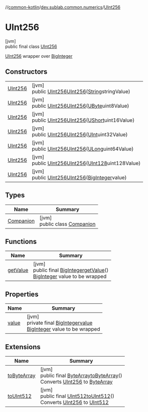 //[common-kotlin](../../../index.md)/[dev.sublab.common.numerics](../index.md)/[UInt256](index.md)

# UInt256

[jvm]\
public final class [UInt256](index.md)

[UInt256](index.md) wrapper over [BigInteger](https://docs.oracle.com/javase/8/docs/api/java/math/BigInteger.html)

## Constructors

| | |
|---|---|
| [UInt256](-u-int256.md) | [jvm]<br>public [UInt256](index.md)[UInt256](-u-int256.md)([String](https://docs.oracle.com/javase/8/docs/api/java/lang/String.html)stringValue) |
| [UInt256](-u-int256.md) | [jvm]<br>public [UInt256](index.md)[UInt256](-u-int256.md)([UByte](https://kotlinlang.org/api/latest/jvm/stdlib/kotlin/-u-byte/index.html)uint8Value) |
| [UInt256](-u-int256.md) | [jvm]<br>public [UInt256](index.md)[UInt256](-u-int256.md)([UShort](https://kotlinlang.org/api/latest/jvm/stdlib/kotlin/-u-short/index.html)uint16Value) |
| [UInt256](-u-int256.md) | [jvm]<br>public [UInt256](index.md)[UInt256](-u-int256.md)([UInt](https://kotlinlang.org/api/latest/jvm/stdlib/kotlin/-u-int/index.html)uint32Value) |
| [UInt256](-u-int256.md) | [jvm]<br>public [UInt256](index.md)[UInt256](-u-int256.md)([ULong](https://kotlinlang.org/api/latest/jvm/stdlib/kotlin/-u-long/index.html)uint64Value) |
| [UInt256](-u-int256.md) | [jvm]<br>public [UInt256](index.md)[UInt256](-u-int256.md)([UInt128](../-u-int128/index.md)uint128Value) |
| [UInt256](-u-int256.md) | [jvm]<br>public [UInt256](index.md)[UInt256](-u-int256.md)([BigInteger](https://docs.oracle.com/javase/8/docs/api/java/math/BigInteger.html)value) |

## Types

| Name | Summary |
|---|---|
| [Companion](-companion/index.md) | [jvm]<br>public class [Companion](-companion/index.md) |

## Functions

| Name | Summary |
|---|---|
| [getValue](get-value.md) | [jvm]<br>public final [BigInteger](https://docs.oracle.com/javase/8/docs/api/java/math/BigInteger.html)[getValue](get-value.md)()<br>[BigInteger](https://docs.oracle.com/javase/8/docs/api/java/math/BigInteger.html) value to be wrapped |

## Properties

| Name | Summary |
|---|---|
| [value](index.md#-1602267056%2FProperties%2F-1216412040) | [jvm]<br>private final [BigInteger](https://docs.oracle.com/javase/8/docs/api/java/math/BigInteger.html)[value](index.md#-1602267056%2FProperties%2F-1216412040)<br>[BigInteger](https://docs.oracle.com/javase/8/docs/api/java/math/BigInteger.html) value to be wrapped |

## Extensions

| Name | Summary |
|---|---|
| [toByteArray](index.md#363292404%2FExtensions%2F-1216412040) | [jvm]<br>public final [ByteArray](https://kotlinlang.org/api/latest/jvm/stdlib/kotlin/-byte-array/index.html)[toByteArray](index.md#363292404%2FExtensions%2F-1216412040)()<br>Converts [UInt256](index.md) to [ByteArray](https://kotlinlang.org/api/latest/jvm/stdlib/kotlin/-byte-array/index.html) |
| [toUInt512](index.md#1767629225%2FExtensions%2F-1216412040) | [jvm]<br>public final [UInt512](../-u-int512/index.md)[toUInt512](index.md#1767629225%2FExtensions%2F-1216412040)()<br>Converts [UInt256](index.md) to [UInt512](../-u-int512/index.md) |
